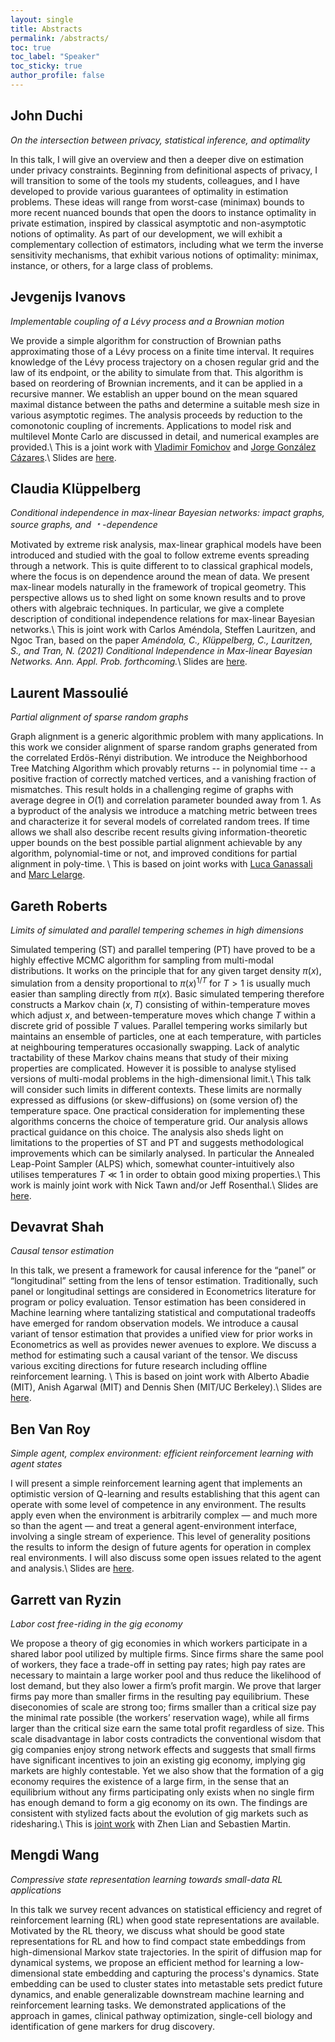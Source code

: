 ```yaml
---
layout: single
title: Abstracts
permalink: /abstracts/
toc: true
toc_label: "Speaker"
toc_sticky: true
author_profile: false
---
```



## John Duchi
*On the intersection between privacy, statistical inference, and optimality*

In this talk, I will give an overview and then a deeper dive on estimation under privacy constraints. Beginning from definitional aspects of privacy, I will transition to some of the tools my students, colleagues, and I have developed to provide various guarantees of optimality in estimation problems. These ideas will range from worst-case (minimax) bounds to more recent nuanced bounds that open the doors to instance optimality in private estimation, inspired by classical asymptotic and non-asymptotic notions of optimality. As part of our development, we will exhibit a complementary collection of estimators, including what we term the inverse sensitivity mechanisms, that exhibit various notions of optimality: minimax, instance, or others, for a large class of problems.

## Jevgenijs Ivanovs
*Implementable coupling of a Lévy process and a Brownian motion*

We provide a simple algorithm for construction of Brownian paths approximating those of a Lévy process on a finite time interval. It requires knowledge of the Lévy process trajectory on a chosen regular grid and the law of its endpoint, or the ability to simulate from that. This algorithm is based on reordering of Brownian increments, and it can be applied in a recursive manner. We establish an upper bound on the mean squared maximal distance between the paths and determine a suitable mesh size in various asymptotic regimes. The analysis proceeds by reduction to the comonotonic coupling of increments. Applications to model risk and multilevel Monte Carlo are discussed in detail, and numerical examples are provided.\\
This is a joint work with [Vladimir Fomichov](https://arxiv.org/search/math?searchtype=author&query=Fomichov%2C+V) and [Jorge González Cázares](https://arxiv.org/search/math?searchtype=author&query=C%C3%A1zares%2C+J+G).\\
Slides are [here](slides/ivanovs.pdf).

## Claudia Klüppelberg
*Conditional independence in max-linear Bayesian networks: impact graphs, source graphs, and &#65121;-dependence*

Motivated by extreme risk analysis, max-linear graphical models have been introduced and studied with the goal to follow extreme events spreading through a network. This is quite different to to classical graphical models, where the focus is on dependence around the mean of data. We present max-linear models naturally in the framework of tropical geometry. This perspective allows us to shed light on some known results and to prove others with algebraic techniques. In particular, we give a complete description of conditional independence relations for max-linear Bayesian networks.\\
This is joint work with Carlos Améndola, Steffen Lauritzen, and Ngoc Tran, based on the paper
*Améndola, C., Klüppelberg, C., Lauritzen, S., and Tran, N. (2021)
Conditional Independence in Max-linear Bayesian Networks.
Ann. Appl. Prob. forthcoming.*\\
Slides are [here](slides/kluppelberg.pdf).

## Laurent Massoulié
*Partial alignment of sparse random graphs*

Graph alignment is a generic algorithmic problem with many applications. In this work we consider alignment of sparse random graphs generated from the correlated Erdös-Rényi distribution. We introduce the Neighborhood Tree Matching Algorithm which provably returns -- in polynomial time -- a positive fraction of correctly matched vertices, and a vanishing fraction of mismatches. This result holds in a challenging regime of graphs with average degree in $O(1)$ and correlation parameter bounded away from 1. As a byproduct of the analysis we introduce a matching metric between trees and characterize it for several models of correlated random trees. If time allows we shall also describe recent results giving information-theoretic upper bounds on the best possible partial alignment achievable by any algorithm, polynomial-time or not, and improved conditions for partial alignment in poly-time. \\
This is based on joint works with [Luca Ganassali](https://arxiv.org/abs/2002.01258) and [Marc Lelarge](https://arxiv.org/pdf/2102.02685.pdf).

## Gareth Roberts
*Limits of simulated and parallel tempering schemes in high dimensions*

Simulated tempering (ST) and parallel tempering (PT) have proved to be a highly effective MCMC algorithm for sampling from multi-modal distributions. It works on the principle that for any given target density $\pi (x)$, simulation from a density proportional to $\pi(x)^{1/T}$  for $T>1$ is usually much easier than sampling directly from $\pi(x)$. Basic simulated tempering therefore constructs a Markov chain $(x, T)$ consisting of within-temperature moves which adjust $x$, and between-temperature moves which change $T$ within a discrete grid of possible $T$ values. Parallel tempering works similarly but maintains an ensemble of particles, one at each temperature, with particles at neighbouring temperatures occasionally swapping. Lack of analytic tractability of these Markov chains means that study of their mixing properties are complicated. However it is possible to analyse stylised versions of multi-modal problems in the high-dimensional limit.\\
This talk will consider such limits in different contexts. These limits are normally expressed as diffusions (or skew-diffusions) on (some version of) the temperature space. One practical consideration for implementing these algorithms  concerns the choice of temperature grid. Our analysis allows practical guidance  on this choice. The analysis also sheds light on limitations to the properties of ST and PT and suggests methodological improvements which can be similarly analysed. In particular the Annealed Leap-Point Sampler (ALPS) which, somewhat counter-intuitively also utilises temperatures $T\ll 1$ in order to obtain good mixing properties.\\
This work is mainly joint work with Nick Tawn and/or Jeff Rosenthal.\\
Slides are [here](slides/roberts.pdf).

## Devavrat Shah
*Causal tensor estimation*

In this talk, we present a framework for causal inference for the “panel” or “longitudinal” setting from the lens of tensor estimation. Traditionally, such panel or longitudinal settings are considered in Econometrics literature for program or policy evaluation. Tensor estimation has been considered in Machine learning where tantalizing statistical and computational tradeoffs have emerged for random observation models. We introduce a causal variant of tensor estimation that provides a unified view for prior works in Econometrics as well as provides newer avenues to explore. We discuss a method for estimating such a causal variant of the tensor. We discuss various exciting directions for future research including offline reinforcement learning. \\
This is based on joint work with Alberto Abadie (MIT), Anish Agarwal (MIT) and Dennis Shen (MIT/UC Berkeley).\\
Slides are [here](slides/shah.pdf).

## Ben Van Roy
*Simple agent, complex environment: efficient reinforcement learning with agent states*

I will present a simple reinforcement learning agent that implements an optimistic version of Q-learning and results establishing that this agent can operate with some level of competence in any environment.  The results apply even when the environment is arbitrarily complex — and much more so than the agent — and treat a general agent-environment interface, involving a single stream of experience.  This level of generality positions the results to inform the design of future agents for operation in complex real environments.  I will also discuss some open issues related to the agent and analysis.\\
Slides are [here](slides/vanroy.pdf).

## Garrett van Ryzin
*Labor cost free-riding in the gig economy*

We propose a theory of gig economies in which workers participate in a shared labor pool utilized by multiple firms. Since firms share the same pool of workers, they face a trade-off in setting pay rates; high pay rates are necessary to maintain a large worker pool and thus reduce the likelihood of lost demand, but they also lower a firm’s profit margin. We prove that larger firms pay more than smaller firms in the resulting pay equilibrium. These diseconomies of scale are strong too; firms smaller than a critical size pay the minimal rate possible (the workers’ reservation wage), while all firms larger than the critical size earn the same total profit regardless of size. This scale disadvantage in labor costs contradicts the conventional wisdom that gig companies enjoy strong network effects and suggests that small firms have significant incentives to join an existing gig economy, implying gig markets are highly contestable. Yet we also show that the formation of a gig economy requires the existence of a large firm, in the sense that an equilibrium without any firms participating only exists when no single firm has enough demand to form a gig economy on its own. The findings are consistent with stylized facts about the evolution of gig markets such as ridesharing.\\
This is [joint work](https://ssrn.com/abstract=3775888) with Zhen Lian and Sebastien Martin.

## Mengdi Wang
*Compressive state representation learning towards small-data RL applications*

In this talk we survey recent advances on statistical efficiency and regret of reinforcement learning (RL) when good state representations are available. Motivated by the RL theory, we discuss what should be good state representations for RL and how to  find compact state embeddings from high-dimensional Markov state trajectories. In the spirit of diffusion map for dynamical systems, we propose an efficient method for learning a low-dimensional state embedding and capturing the process's dynamics. State embedding can be used to cluster states into metastable sets predict future dynamics, and enable generalizable downstream machine learning and reinforcement learning tasks. We demonstrated applications of the approach in games, clinical pathway optimization, single-cell biology and identification of gene markers for drug discovery.